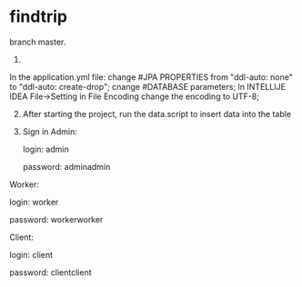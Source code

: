 # findtrip

branch master.

1. 
In the application.yml file:
      change #JPA PROPERTIES from "ddl-auto: none" to "ddl-auto: create-drop";
      cnange #DATABASE parameters;
In INTELLIJE IDEA File->Setting in File Encoding change the encoding to UTF-8;

2. After starting the project, run the data.script to insert data into the table
  
3. Sign in
Admin:

   login: admin
   
   password: adminadmin
   
Worker:

   login: worker
   
   password: workerworker
   
Client:

   login: client
   
   password: clientclient
   

